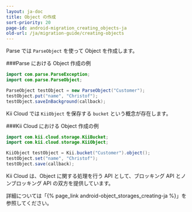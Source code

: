 ```yaml
---
layout: ja-doc
title: Object の作成
sort-priority: 20
page-id: android-migration_creating_objects-ja
old-url: /ja/migration-guide/creating-objects
---
```

Parse では `ParseObject` を使って Object を作成します。

###Parse における Object 作成の例
```java
import com.parse.ParseException;
import com.parse.ParseObject;

ParseObject testObject = new ParseObject("Customer");
testObject.put("name", "Christof");
testObject.saveInBackground(callback);
```

Kii Cloud では `KiiObject` を保存する `bucket` という概念が存在します。

###Kii Cloud における Object 作成の例
```java
import com.kii.cloud.storage.KiiBucket;
import com.kii.cloud.storage.KiiObject;

KiiObject testObject = Kii.bucket("Customer").object();
testObject.set("name", "Christof");
testObject.save(callback);
```

Kii Cloud は、Object に関する処理を行う API として、ブロッキング API とノンブロッキング API の双方を提供しています。

詳細については「{% page_link android-object_storages_creating-ja %}」を参照してください。